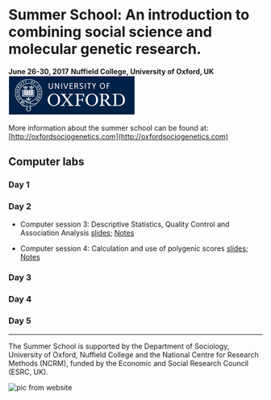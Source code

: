 # Summer School: An introduction to combining social science and molecular genetic research.

**June 26-30, 2017**
**Nuffield College, University of Oxford, UK**
![Ox](images/ox_brand1_rev_rect.gif)
 
More information about the summer school can be found at: [http://oxfordsociogenetics.com](http://oxfordsociogenetics.com)



## Computer labs

### Day 1


### Day 2
* Computer session 3: Descriptive Statistics, Quality Control and Association Analysis [slides](computerSession3/slides.html); [Notes](computerSession3/index.md)

* Computer session 4: Calculation and use of polygenic scores [slides](computerSession4/slides.html); [Notes](computerSession4/index.md)

### Day 3 


### Day 4


### Day 5


---
The Summer School is supported by the Department of Sociology, University of Oxford, Nuffield College and the National Centre for Research Methods (NCRM), funded by the Economic and Social Research Council (ESRC, UK).


![pic from website](http://oxfordsociogenetics.com/wp-content/uploads/2016/06/BRPhoto_ECSROxford_23.09.16-4-copy.jpg)
